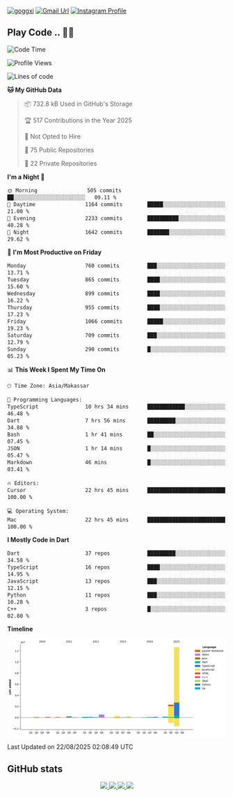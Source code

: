 [![goggxi](https://img.shields.io/badge/Portofolio-Goggxi-orange)](https://goggxi.github.io)
[![Gmail Url](https://img.shields.io/twitter/url?label=Goggxi@gmail.com&logo=gmail&style=social&url=http%3A%2F%2Fmailto%3Acontact.Goggxi@gmail.com)](mailto:Goggxi@gmail.com) [![Instagram Profile](https://img.shields.io/twitter/url?label=moh_rifkan&logo=instagram&style=social&url=https://www.instagram.com/moh_rifkan/)](https://www.instagram.com/moh_rifkan/)

## Play Code .. 💬🚀

<!-- [![Moh Rifkan GitHub stats](https://github-readme-stats.vercel.app/api?username=goggxi&count_private=true&show_icons=true&theme=dracula&custom_title=Goggxi%20Statistic%20🚀)](https://github.com/goggxi/goggxi)

[![Top Langs](https://github-readme-stats.vercel.app/api/top-langs/?username=goggxi&langs_count=8&layout=compact&show_icons=true&theme=dracula)](https://github.com/goggxi/goggxi) -->

<!--START_SECTION:waka-->
![Code Time](http://img.shields.io/badge/Code%20Time-4%2C481%20hrs%2040%20mins-blue)

![Profile Views](http://img.shields.io/badge/Profile%20Views-20-blue)

![Lines of code](https://img.shields.io/badge/From%20Hello%20World%20I%27ve%20Written-17.0%20million%20lines%20of%20code-blue)

**🐱 My GitHub Data** 

> 📦 732.8 kB Used in GitHub's Storage 
 > 
> 🏆 517 Contributions in the Year 2025
 > 
> 🚫 Not Opted to Hire
 > 
> 📜 75 Public Repositories 
 > 
> 🔑 22 Private Repositories 
 > 
**I'm a Night 🦉** 

```text
🌞 Morning                505 commits         ██░░░░░░░░░░░░░░░░░░░░░░░   09.11 % 
🌆 Daytime                1164 commits        █████░░░░░░░░░░░░░░░░░░░░   21.00 % 
🌃 Evening                2233 commits        ██████████░░░░░░░░░░░░░░░   40.28 % 
🌙 Night                  1642 commits        ███████░░░░░░░░░░░░░░░░░░   29.62 % 
```
📅 **I'm Most Productive on Friday** 

```text
Monday                   760 commits         ███░░░░░░░░░░░░░░░░░░░░░░   13.71 % 
Tuesday                  865 commits         ████░░░░░░░░░░░░░░░░░░░░░   15.60 % 
Wednesday                899 commits         ████░░░░░░░░░░░░░░░░░░░░░   16.22 % 
Thursday                 955 commits         ████░░░░░░░░░░░░░░░░░░░░░   17.23 % 
Friday                   1066 commits        █████░░░░░░░░░░░░░░░░░░░░   19.23 % 
Saturday                 709 commits         ███░░░░░░░░░░░░░░░░░░░░░░   12.79 % 
Sunday                   290 commits         █░░░░░░░░░░░░░░░░░░░░░░░░   05.23 % 
```


📊 **This Week I Spent My Time On** 

```text
🕑︎ Time Zone: Asia/Makassar

💬 Programming Languages: 
TypeScript               10 hrs 34 mins      ████████████░░░░░░░░░░░░░   46.48 % 
Dart                     7 hrs 56 mins       █████████░░░░░░░░░░░░░░░░   34.88 % 
Bash                     1 hr 41 mins        ██░░░░░░░░░░░░░░░░░░░░░░░   07.45 % 
JSON                     1 hr 14 mins        █░░░░░░░░░░░░░░░░░░░░░░░░   05.47 % 
Markdown                 46 mins             █░░░░░░░░░░░░░░░░░░░░░░░░   03.41 % 

🔥 Editors: 
Cursor                   22 hrs 45 mins      █████████████████████████   100.00 % 

💻 Operating System: 
Mac                      22 hrs 45 mins      █████████████████████████   100.00 % 
```

**I Mostly Code in Dart** 

```text
Dart                     37 repos            █████████░░░░░░░░░░░░░░░░   34.58 % 
TypeScript               16 repos            ████░░░░░░░░░░░░░░░░░░░░░   14.95 % 
JavaScript               13 repos            ███░░░░░░░░░░░░░░░░░░░░░░   12.15 % 
Python                   11 repos            ███░░░░░░░░░░░░░░░░░░░░░░   10.28 % 
C++                      3 repos             █░░░░░░░░░░░░░░░░░░░░░░░░   02.80 % 
```



**Timeline**

![Lines of Code chart](https://raw.githubusercontent.com/Goggxi/Goggxi/main/assets/bar_graph.png)


 Last Updated on 22/08/2025 02:08:49 UTC
<!--END_SECTION:waka-->

## GitHub stats

<p align="center">
  <a href="https://github.com/goggxi">
    <img src="http://github-profile-summary-cards.vercel.app/api/cards/profile-details?username=goggxi&theme=transparent" />
  </a>
  <a href="https://github.com/goggxi">
    <img src="https://github-readme-streak-stats.herokuapp.com/?user=goggxi&hide_border=true&card_width=338&theme=transparent" />
  </a>
  <a href="https://github.com/goggxi">
    <img src="http://github-profile-summary-cards.vercel.app/api/cards/stats?username=goggxi&theme=transparent" />
  </a>
  <a href="https://github.com/goggxi">
    <img src="https://github-readme-stats.vercel.app/api/top-langs/?username=goggxi&langs_count=10&exclude_repo=&hide=c,makefile,html,css,sass,nix,nunjucks,tsql,dockerfile,shell&card_width=699&hide_border=true&theme=transparent" />
  </a>
  <!-- <br/>
  <a href="https://github.com/goggxi">
    <img src="https://komarev.com/ghpvc/?username=goggxi&color=blue&style=flat" />
  </a> -->
</p>
